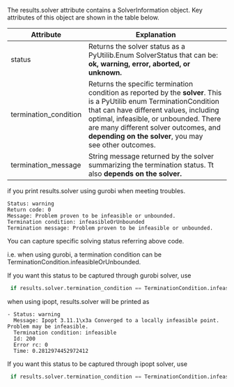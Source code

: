 The results.solver attribute contains a SolverInformation object.
Key attributes of this object are shown in the table below. 

| Attribute             | Explanation                                                                                                                                                                                                                                                                                                |
| --------------------- | ---------------------------------------------------------------------------------------------------------------------------------------------------------------------------------------------------------------------------------------------------------------------------------------------------------- |
| status                | Returns the solver status as a PyUtilib.Enum SolverStatus that can be: **ok, warning, error, aborted, or unknown.**                                                                                                                                                                                        |
| termination_condition | Returns the specific termination condition as reported by the **solver**. This is a PyUtilib enum TerminationCondition that can have different values, including optimal, infeasible, or unbounded. There are many different solver outcomes, and **depending on the solver**, you may see other outcomes. |
| termination_message   | String message returned by the solver summarizing the termination status. Tt also **depends on the solver.**                                                                                                                                                                                               |

if you print results.solver using gurobi when meeting troubles.

```
Status: warning
Return code: 0
Message: Problem proven to be infeasible or unbounded.
Termination condition: infeasibleOrUnbounded
Termination message: Problem proven to be infeasible or unbounded.
```

You can capture specific solving status referring above code.

i.e. when using gurobi, a termination condition can be TerminationCondition.infeasibleOrUnbounded.

If you want this status to be captured through gurobi solver, use

```python
 if results.solver.termination_condition == TerminationCondition.infeasibleOrUnbounded
```

when using ipopt, results.solver will be printed as

```
- Status: warning
  Message: Ipopt 3.11.1\x3a Converged to a locally infeasible point. Problem may be infeasible.
  Termination condition: infeasible
  Id: 200
  Error rc: 0
  Time: 0.2812974452972412
```

If you want this status to be captured through ipopt solver, use

```python
 if results.solver.termination_condition == TerminationCondition.infeasible
```
